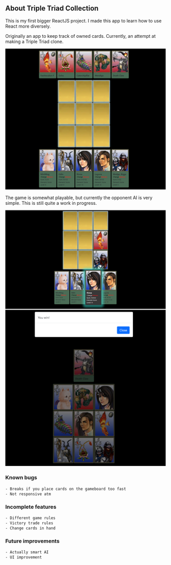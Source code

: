 ## About Triple Triad Collection

This is my first bigger ReactJS project. I made this app to learn how to use React more diversely.

Originally an app to keep track of owned cards.
Currently, an attempt at making a Triple Triad clone.

![img_3.png](img_3.png)

The game is somewhat playable, but currently the opponent AI is very simple. This is still quite a work in progress. 

![img_4.png](img_4.png)
![img_5.png](img_5.png)

### Known bugs
```
- Breaks if you place cards on the gameboard too fast
- Not responsive atm
```

### Incomplete features
```
- Different game rules
- Victory trade rules
- Change cards in hand
```
### Future improvements
```
- Actually smart AI
- UI improvement
```
